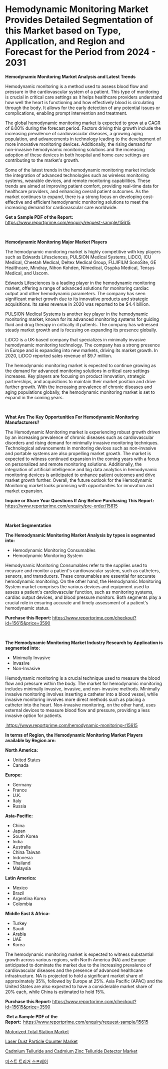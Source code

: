 <p><h1>Hemodynamic Monitoring Market Provides Detailed Segmentation of this Market based on Type, Application, and Region and Forecast for the Period from 2024 - 2031</h1></p><p><strong>Hemodynamic Monitoring Market Analysis and Latest Trends</strong></p>
<p><p>Hemodynamic monitoring is a method used to assess blood flow and pressure in the cardiovascular system of a patient. This type of monitoring is crucial in critical care settings as it helps healthcare providers understand how well the heart is functioning and how effectively blood is circulating through the body. It allows for the early detection of any potential issues or complications, enabling prompt intervention and treatment.</p><p>The global hemodynamic monitoring market is expected to grow at a CAGR of 6.00% during the forecast period. Factors driving this growth include the increasing prevalence of cardiovascular diseases, a growing aging population, and advancements in technology leading to the development of more innovative monitoring devices. Additionally, the rising demand for non-invasive hemodynamic monitoring solutions and the increasing adoption of these devices in both hospital and home care settings are contributing to the market's growth.</p><p>Some of the latest trends in the hemodynamic monitoring market include the integration of advanced technologies such as wireless monitoring systems, wearable devices, and remote monitoring capabilities. These trends are aimed at improving patient comfort, providing real-time data for healthcare providers, and enhancing overall patient outcomes. As the market continues to expand, there is a strong focus on developing cost-effective and efficient hemodynamic monitoring solutions to meet the increasing demand for cardiovascular care worldwide.</p></p>
<p><strong>Get a Sample PDF of the Report:&nbsp;</strong> <a href="https://www.reportprime.com/enquiry/request-sample/15615">https://www.reportprime.com/enquiry/request-sample/15615</a></p>
<p>&nbsp;</p>
<p><strong>Hemodynamic Monitoring Major Market Players</strong></p>
<p><p>The hemodynamic monitoring market is highly competitive with key players such as Edwards Lifesciences, PULSION Medical Systems, LiDCO, ICU Medical, Cheetah Medical, Deltex Medical Group, FUJIFILM SonoSite, GE Healthcare, Mindray, Nihon Kohden, NImedical, Osypka Medical, Tensys Medical, and Uscom.</p><p>Edwards Lifesciences is a leading player in the hemodynamic monitoring market, offering a range of advanced solutions for monitoring cardiac output and other hemodynamic parameters. The company has seen significant market growth due to its innovative products and strategic acquisitions. Its sales revenue in 2020 was reported to be $4.4 billion.</p><p>PULSION Medical Systems is another key player in the hemodynamic monitoring market, known for its advanced monitoring systems for guiding fluid and drug therapy in critically ill patients. The company has witnessed steady market growth and is focusing on expanding its presence globally. </p><p>LiDCO is a UK-based company that specializes in minimally invasive hemodynamic monitoring technology. The company has a strong presence in Europe and is expanding into new markets, driving its market growth. In 2020, LiDCO reported sales revenue of $9.7 million.</p><p>The hemodynamic monitoring market is expected to continue growing as the demand for advanced monitoring solutions in critical care settings increases. Key players are focusing on product innovation, strategic partnerships, and acquisitions to maintain their market position and drive further growth. With the increasing prevalence of chronic diseases and aging populations globally, the hemodynamic monitoring market is set to expand in the coming years.</p></p>
<p>&nbsp;</p>
<p><strong>What Are The Key Opportunities For Hemodynamic Monitoring Manufacturers?</strong></p>
<p><p>The Hemodynamic Monitoring market is experiencing robust growth driven by an increasing prevalence of chronic diseases such as cardiovascular disorders and rising demand for minimally invasive monitoring techniques. Technological advancements in monitoring devices such as non-invasive and portable systems are also propelling market growth. The market is expected to witness continued expansion in the coming years with a focus on personalized and remote monitoring solutions. Additionally, the integration of artificial intelligence and big data analytics in hemodynamic monitoring devices is anticipated to enhance patient outcomes and drive market growth further. Overall, the future outlook for the Hemodynamic Monitoring market looks promising with opportunities for innovation and market expansion.</p></p>
<p><strong>Inquire or Share Your Questions If Any Before Purchasing This Report:</strong> <a href="https://www.reportprime.com/enquiry/pre-order/15615">https://www.reportprime.com/enquiry/pre-order/15615</a></p>
<p>&nbsp;</p>
<p><strong>Market Segmentation</strong></p>
<p><strong>The Hemodynamic Monitoring Market Analysis by types is segmented into:</strong></p>
<p><ul><li>Hemodynamic Monitoring Consumables</li><li>Hemodynamic Monitoring System</li></ul></p>
<p><p>Hemodynamic Monitoring Consumables refer to the supplies used to measure and monitor a patient's cardiovascular system, such as catheters, sensors, and transducers. These consumables are essential for accurate hemodynamic monitoring. On the other hand, the Hemodynamic Monitoring System market comprises the various devices and equipment used to assess a patient's cardiovascular function, such as monitoring systems, cardiac output devices, and blood pressure monitors. Both segments play a crucial role in ensuring accurate and timely assessment of a patient's hemodynamic status.</p></p>
<p><strong>Purchase this Report:&nbsp;</strong><a href="https://www.reportprime.com/checkout?id=15615&price=3590">https://www.reportprime.com/checkout?id=15615&price=3590</a></p>
<p>&nbsp;</p>
<p><strong>The Hemodynamic Monitoring Market Industry Research by Application is segmented into:</strong></p>
<p><ul><li>Minimally Invasive</li><li>Invasive</li><li>Non-Invasive</li></ul></p>
<p><p>Hemodynamic monitoring is a crucial technique used to measure the blood flow and pressure within the body. The market for hemodynamic monitoring includes minimally invasive, invasive, and non-invasive methods. Minimally invasive monitoring involves inserting a catheter into a blood vessel, while invasive monitoring involves more direct methods such as placing a catheter into the heart. Non-invasive monitoring, on the other hand, uses external devices to measure blood flow and pressure, providing a less invasive option for patients.</p></p>
<p><a href="https://www.reportprime.com/hemodynamic-monitoring-r15615">&nbsp;https://www.reportprime.com/hemodynamic-monitoring-r15615</a></p>
<p><strong>In terms of Region, the Hemodynamic Monitoring Market Players available by Region are:</strong></p>
<p>
    <p> <strong> North America: </strong>
        <ul>
            <li>United States</li>
            <li>Canada</li>
        </ul>
        </p> 
    <p> <strong> Europe: </strong>
        <ul>
            <li>Germany</li>
            <li>France</li>
            <li>U.K.</li>
            <li>Italy</li>
            <li>Russia</li>
        </ul>
        </p> 
    <p> <strong> Asia-Pacific: </strong>
        <ul>
            <li>China</li>
            <li>Japan</li>
            <li>South Korea</li>
            <li>India</li>
            <li>Australia</li>
            <li>China Taiwan</li>
            <li>Indonesia</li>
            <li>Thailand</li>
            <li>Malaysia</li>
        </ul>
        </p> 
    <p> <strong> Latin America: </strong>
        <ul>
            <li>Mexico</li>
            <li>Brazil</li>
            <li>Argentina Korea</li>
            <li>Colombia</li>
        </ul>
        </p> 
    <p> <strong> Middle East & Africa: </strong>
        <ul>
            <li>Turkey</li>
            <li>Saudi</li>
            <li>Arabia</li>
            <li>UAE</li>
            <li>Korea</li>
        </ul>
    </p>
    </p>
<p><p>The hemodynamic monitoring market is expected to witness substantial growth across various regions, with North America (NA) and Europe anticipated to dominate the market due to the increasing prevalence of cardiovascular diseases and the presence of advanced healthcare infrastructure. NA is projected to hold a significant market share of approximately 35%, followed by Europe at 25%. Asia Pacific (APAC) and the United States are also expected to have a considerable market share of 20% each, while China is estimated to hold 15%.</p></p>
<p><strong>Purchase this Report: </strong><a href="https://www.reportprime.com/checkout?id=15615&price=3590">https://www.reportprime.com/checkout?id=15615&price=3590</a></p>
<p>&nbsp;<strong>Get a Sample PDF of the Report:&nbsp;&nbsp;</strong><a href="https://www.reportprime.com/enquiry/request-sample/15615">https://www.reportprime.com/enquiry/request-sample/15615</a></p>
<p><strong></strong></p>
<p><p><a href="https://view.publitas.com/reportprime-1/motorized-total-station-market-size-reveals-the-best-marketing-channels-in-global-industry/">Motorized Total Station Market</a></p><p><a href="https://spotless-saver-8fd.notion.site/Laser-Dust-Particle-Counter-Market-Furnishes-Information-on-Market-Share-Market-Trends-and-Market--3209749035874c09b598c4e70da4c6dd">Laser Dust Particle Counter Market</a></p><p><a href="https://cautious-neon-760.notion.site/Analyzing-Cadmium-Telluride-and-Cadmium-Zinc-Telluride-Detector-Market-Global-Industry-Perspective--d8c51062327843e9a57a5e043194f8c1">Cadmium Telluride and Cadmium Zinc Telluride Detector Market</a></p><p><a href="https://github.com/sougarounis/Market-Research-Report-List-3/blob/main/881221823607.md">미스트 트리거 스프레이</a></p></p>